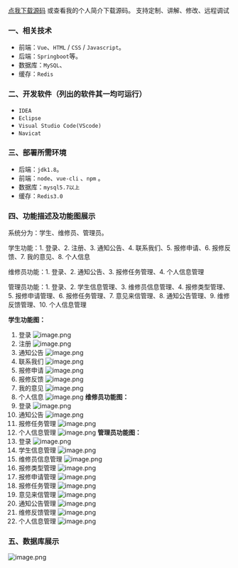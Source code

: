 [点我下载源码](https://www.oneprosol.com/detail/74607bf2ec53418d9ee5ffbe7f7ec88f) 
或查看我的个人简介下载源码。
支持定制、讲解、修改、远程调试

### 一、相关技术

- 前端：`Vue`、`HTML` / `CSS` / `Javascript`。
- 后端：`Springboot`等。
- 数据库：`MySQL`、
- 缓存：`Redis`

### 二、开发软件（列出的软件其一均可运行）

- `IDEA`
- `Eclipse`
- `Visual Studio Code(VScode)`
- `Navicat`

### 三、部署所需环境

- 后端：`jdk1.8`。
- 前端：`node`、`vue-cli` 、`npm`  。
- 数据库：`mysql5.7以上`
- 缓存：`Redis3.0`

### 四、功能描述及功能图展示

系统分为：学生、维修员、管理员。

学生功能：1. 登录、2. 注册、3. 通知公告、4. 联系我们、5. 报修申请、6. 报修反馈、7. 我的意见、8. 个人信息

维修员功能：1. 登录、2. 通知公告、3. 报修任务管理、4. 个人信息管理

管理员功能：1. 登录、2. 学生信息管理、3. 维修员信息管理、4. 报修类型管理、5. 报修申请管理、6. 报修任务管理、7. 意见来信管理、8. 通知公告管理、9. 维修反馈管理、10. 个人信息管理

**学生功能图：**

1. 登录
   ![image.png](https://pic.picprosol.com/user_upload/1ca4a16527164fbdbe5588f4023765f3/2024-12-05%2016:53:54_image.png)
2. 注册
   ![image.png](https://pic.picprosol.com/user_upload/1ca4a16527164fbdbe5588f4023765f3/2024-12-05%2016:54:04_image.png)
3. 通知公告
   ![image.png](https://pic.picprosol.com/user_upload/1ca4a16527164fbdbe5588f4023765f3/2024-12-05%2016:54:22_image.png)
4. 联系我们
   ![image.png](https://pic.picprosol.com/user_upload/1ca4a16527164fbdbe5588f4023765f3/2024-12-05%2016:54:31_image.png)
5. 报修申请
   ![image.png](https://pic.picprosol.com/user_upload/1ca4a16527164fbdbe5588f4023765f3/2024-12-05%2017:01:06_image.png)
6. 报修反馈
   ![image.png](https://pic.picprosol.com/user_upload/1ca4a16527164fbdbe5588f4023765f3/2024-12-05%2017:01:12_image.png)
7. 我的意见
   ![image.png](https://pic.picprosol.com/user_upload/1ca4a16527164fbdbe5588f4023765f3/2024-12-05%2017:01:18_image.png)
8. 个人信息
   ![image.png](https://pic.picprosol.com/user_upload/1ca4a16527164fbdbe5588f4023765f3/2024-12-05%2017:01:24_image.png)
   **维修员功能图：**
9. 登录
   ![image.png](https://pic.picprosol.com/user_upload/1ca4a16527164fbdbe5588f4023765f3/2024-12-05%2016:53:54_image.png)
10. 通知公告
    ![image.png](https://pic.picprosol.com/user_upload/1ca4a16527164fbdbe5588f4023765f3/2024-12-05%2017:01:44_image.png)
11. 报修任务管理
    ![image.png](https://pic.picprosol.com/user_upload/1ca4a16527164fbdbe5588f4023765f3/2024-12-05%2017:01:53_image.png)
12. 个人信息管理
    ![image.png](https://pic.picprosol.com/user_upload/1ca4a16527164fbdbe5588f4023765f3/2024-12-05%2017:02:02_image.png)
    **管理员功能图：**
13. 登录
    ![image.png](https://pic.picprosol.com/user_upload/1ca4a16527164fbdbe5588f4023765f3/2024-12-05%2016:53:54_image.png)
14. 学生信息管理
    ![image.png](https://pic.picprosol.com/user_upload/1ca4a16527164fbdbe5588f4023765f3/2024-12-05%2017:02:14_image.png)
15. 维修员信息管理
    ![image.png](https://pic.picprosol.com/user_upload/1ca4a16527164fbdbe5588f4023765f3/2024-12-05%2017:02:20_image.png)
16. 报修类型管理
    ![image.png](https://pic.picprosol.com/user_upload/1ca4a16527164fbdbe5588f4023765f3/2024-12-05%2017:02:26_image.png)
17. 报修申请管理
    ![image.png](https://pic.picprosol.com/user_upload/1ca4a16527164fbdbe5588f4023765f3/2024-12-05%2017:02:31_image.png)
18. 报修任务管理
    ![image.png](https://pic.picprosol.com/user_upload/1ca4a16527164fbdbe5588f4023765f3/2024-12-05%2017:02:36_image.png)
19. 意见来信管理
    ![image.png](https://pic.picprosol.com/user_upload/1ca4a16527164fbdbe5588f4023765f3/2024-12-05%2017:02:42_image.png)
20. 通知公告管理
    ![image.png](https://pic.picprosol.com/user_upload/1ca4a16527164fbdbe5588f4023765f3/2024-12-05%2017:02:48_image.png)
21. 维修反馈管理
    ![image.png](https://pic.picprosol.com/user_upload/1ca4a16527164fbdbe5588f4023765f3/2024-12-05%2017:02:53_image.png)
22. 个人信息管理
    ![image.png](https://pic.picprosol.com/user_upload/1ca4a16527164fbdbe5588f4023765f3/2024-12-05%2017:03:02_image.png)

### 五、数据库展示

![image.png](https://pic.picprosol.com/user_upload/1ca4a16527164fbdbe5588f4023765f3/2024-12-05%2017:03:41_image.png)



